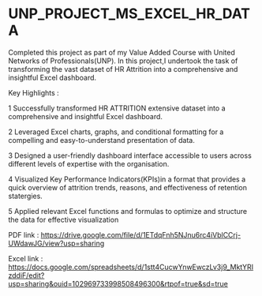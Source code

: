 # UNP_PROJECT_MS_EXCEL_HR_DATA

Completed this project as part of my Value Added Course with United Networks of Professionals(UNP). In this project,I undertook the task of transforming the vast dataset of HR Attrition into a comprehensive and insightful Excel dashboard.

Key Highlights :

1 Successfully transformed HR ATTRITION extensive dataset into a comprehensive and insightful Excel dashboard.

2 Leveraged Excel charts, graphs, and conditional formatting for a compelling and easy-to-understand presentation of data.

3 Designed a user-friendly dashboard interface accessible to users across different levels of expertise with the organisation.

4 Visualized Key Performance Indicators(KPIs)in a format that provides a quick overview of attrition trends, reasons, and effectiveness of retention statergies.

5 Applied relevant Excel functions and formulas to optimize and structure the data for effective visualization

PDF link : https://drive.google.com/file/d/1ETdqFnh5NJnu6rc4iVblCCrj-UWdawJG/view?usp=sharing

Excel link : https://docs.google.com/spreadsheets/d/1stt4CucwYnwEwczLv3j9_MktYRIzddiF/edit?usp=sharing&ouid=102969733998508496300&rtpof=true&sd=true
